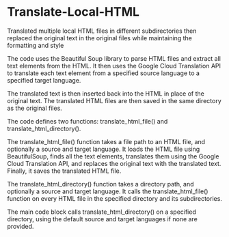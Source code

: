 # Translate-Local-HTML
Translated multiple local HTML files in different subdirectories then replaced the original text in the original files while maintaining the formatting and style

The code uses the Beautiful Soup library to parse HTML files and extract all text elements from the HTML. It then uses the Google Cloud Translation API to translate each text element from a specified source language to a specified target language.

The translated text is then inserted back into the HTML in place of the original text. The translated HTML files are then saved in the same directory as the original files.

The code defines two functions: translate_html_file() and translate_html_directory().

The translate_html_file() function takes a file path to an HTML file, and optionally a source and target language. It loads the HTML file using BeautifulSoup, finds all the text elements, translates them using the Google Cloud Translation API, and replaces the original text with the translated text. Finally, it saves the translated HTML file.

The translate_html_directory() function takes a directory path, and optionally a source and target language. It calls the translate_html_file() function on every HTML file in the specified directory and its subdirectories.

The main code block calls translate_html_directory() on a specified directory, using the default source and target languages if none are provided.
